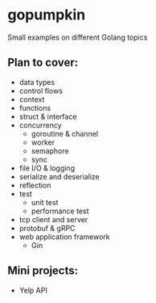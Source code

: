 
# gopumpkin
Small examples on different Golang topics

## Plan to cover:
- data types
- control flows
- context
- functions
- struct & interface
- concurrency
    - goroutine & channel
    - worker
    - semaphore
    - sync
- file I/O & logging
- serialize and deserialize
- reflection
- test
  * unit test
  * performance test
- tcp client and server
- protobuf & gRPC
- web application framework
  * Gin

## Mini projects:
- Yelp API